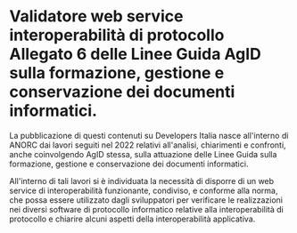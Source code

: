 # Validatore web service interoperabilità di protocollo Allegato 6 delle Linee Guida AgID sulla formazione, gestione e conservazione dei documenti informatici. 

La pubblicazione di questi contenuti su Developers Italia nasce all'interno di ANORC dai lavori seguiti nel 2022 relativi all'analisi, chiarimenti e confronti, anche coinvolgendo AgID stessa, sulla attuazione delle Linee Guida sulla formazione, gestione e conservazione dei documenti informatici. 

All'interno di tali lavori si è individuata la necessità di disporre di un web service di interoperabilità funzionante, condiviso, e conforme alla norma, che possa essere utilizzato dagli sviluppatori per verificare le realizzazioni nei diversi software di protocollo informatico relative alla interoperabilità di protocollo e chiarire alcuni aspetti della interoperabilità applicativa. 

